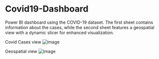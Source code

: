 # Covid19-Dashboard
Power BI dashboard using the COVID-19 dataset. The first sheet contains information about the cases, while the second sheet features a geospatial view with a dynamic slicer for enhanced visualization.

Covid Cases view
![image](https://github.com/pk8110150/Covid19-Dashboard/assets/106261681/20423e5b-d371-49dc-9bdf-f5543d90b682)

Geospatial view
![image](https://github.com/pk8110150/Covid19-Dashboard/assets/106261681/b54d4f9b-308c-4f14-b9b1-b8ed78513897)

